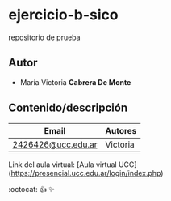 # ejercicio-b-sico
repositorio de prueba

## Autor
* María Victoria **Cabrera De Monte**

## Contenido/descripción

| Email | Autores |
| ----- | --------|
| 2426426@ucc.edu.ar | Victoria |

Link del aula virtual: [Aula virtual UCC] (https://presencial.ucc.edu.ar/login/index.php) 

:octocat:
:+1:
:sparkles: